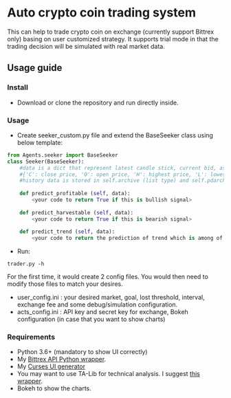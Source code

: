 # Auto crypto coin trading system #

This can help to trade crypto coin on exchange (currently support Bittrex only) basing on user customized strategy. It supports trial mode in that the trading decision will be simulated with real market data.

## Usage guide ##

### Install ###
- Download or clone the repository and run directly inside.

### Usage ###
- Create seeker_custom.py file and extend the BaseSeeker class using below template:
~~~python
from Agents.seeker import BaseSeeker
class Seeker(BaseSeeker):
	#data is a dict that represent latest candle stick, current bid, ask and last price
	#{'C': close price, 'O': open price, 'H': highest price, 'L': lowest price', 'V': volume', 'BV': base volume', 'Bid': bid, 'Ask': ask, 'Last': last price}
	#history data is stored in self.archive (list type) and self.pdarchieve (pandas DataFrame type)
	
	def predict_profitable (self, data):
		<your code to return True if this is bullish signal>
		
	def predict_harvestable (self, data):
		<your code to return True if this is bearish signal>
		
	def predict_trend (self, data):
		<your code to return the prediction of trend which is among of ['peak', 'canyon', 'risng', 'falling', 'stable']>
~~~
- Run:
~~~
trader.py -h
~~~
For the first time, it would create 2 config files. You would then need to modify those files to match your desires.

+ user_config.ini : your desired market, goal, lost threshold, interval, exchange fee and some debug/simulation configuration.
+ acts_config.ini : API key and secret key for exchange, Bokeh configuration (in case that you want to show charts)

### Requirements ###
- Python 3.6+ (mandatory to show UI correctly)
- My [Bittrex API Python wrapper](https://github.com/hanhha/bittrex).
- My [Curses UI generator](https://github.com/hanhha/console_ui)
- You may want to use TA-Lib for technical analysis. I suggest [this wrapper](https://mrjbq7.github.io/ta-lib/).
- Bokeh to show the charts.
